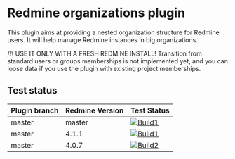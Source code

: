 # Redmine organizations plugin

This plugin aims at providing a nested organization structure for Redmine users.
It will help manage Redmine instances in big organizations.

/!\ USE IT ONLY WITH A FRESH REDMINE INSTALL! Transition from standard users or groups memberships is not implemented yet, and you can loose data if you use the plugin with existing project memberships.

Test status
------------

|Plugin branch| Redmine Version   | Test Status       |
|-------------|-------------------|-------------------|
|master       | master            | [![Build1][1]][5] |  
|master       | 4.1.1             | [![Build1][2]][5] |  
|master       | 4.0.7             | [![Build2][3]][5] |

[1]: https://travis-matrix-badges.herokuapp.com/repos/jbbarth/redmine_organizations/branches/master/1
[2]: https://travis-matrix-badges.herokuapp.com/repos/jbbarth/redmine_organizations/branches/master/2
[3]: https://travis-matrix-badges.herokuapp.com/repos/jbbarth/redmine_organizations/branches/master/3
[5]: https://travis-ci.com/jbbarth/redmine_organizations

